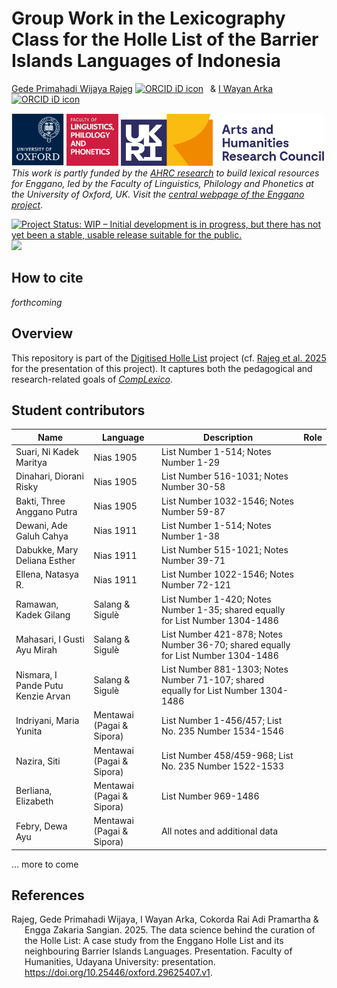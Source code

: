 Group Work in the Lexicography Class for the Holle List of the Barrier
Islands Languages of Indonesia
================
[Gede Primahadi Wijaya
Rajeg](https://www.ling-phil.ox.ac.uk/people/gede-rajeg)
<a itemprop="sameAs" content="https://orcid.org/0000-0002-2047-8621" href="https://orcid.org/0000-0002-2047-8621" target="orcid.widget" rel="noopener noreferrer" style="vertical-align:top;"><img src="https://orcid.org/sites/default/files/images/orcid_16x16.png" style="width:1em;margin-right:.5em;" alt="ORCID iD icon"></a>
& [I Wayan Arka](https://researchers.anu.edu.au/researchers/arka-iww)
<a itemprop="sameAs" content="https://orcid.org/0000-0002-2819-6186" href="https://orcid.org/0000-0002-2819-6186" target="orcid.widget" rel="noopener noreferrer" style="vertical-align:top;"><img src="https://orcid.org/sites/default/files/images/orcid_16x16.png" style="width:1em;margin-right:.5em;" alt="ORCID iD icon"></a>

<!-- README.md is generated from README.Rmd. Please edit that file -->

<!-- badges: start -->

[<img
src="https://raw.githubusercontent.com/engganolang/digitised-holle-list/main/file-oxweb-logo.gif"
width="84" alt="The University of Oxford" />](https://www.ox.ac.uk/)
[<img
src="https://raw.githubusercontent.com/engganolang/digitised-holle-list/main/file-lingphil.png"
width="83"
alt="Faculty of Linguistics, Philology and Phonetics, the University of Oxford" />](https://www.ling-phil.ox.ac.uk/)
[<img
src="https://raw.githubusercontent.com/engganolang/digitised-holle-list/main/file-ahrc.png"
width="325" alt="Arts and Humanities Research Council (AHRC)" />](https://www.ukri.org/councils/ahrc/)
</br>*This work is partly funded by the [AHRC
research](https://gtr.ukri.org/projects?ref=AH%2FW007290%2F1) to build
lexical resources for Enggano, led by the Faculty of Linguistics,
Philology and Phonetics at the University of Oxford, UK. Visit the
[central webpage of the Enggano
project](https://enggano.ling-phil.ox.ac.uk/)*.

[![Project Status: WIP – Initial development is in progress, but there
has not yet been a stable, usable release suitable for the
public.](https://www.repostatus.org/badges/latest/wip.svg)](https://www.repostatus.org/#wip)
[![](https://img.shields.io/badge/OSF-10.17605/OSF.IO/7TQG6-green.svg)](https://doi.org/10.17605/OSF.IO/7TQG6)
<!-- badges: end -->

## How to cite

*forthcoming*

## Overview

This repository is part of the [Digitised Holle
List](https://portal.sds.ox.ac.uk/projects/Digitised_Holle_List/259172)
project (cf. [Rajeg et al. 2025](#ref-rajeg_data_2025) for the
presentation of this project). It captures both the pedagogical and
research-related goals of [*CompLexico*](https://github.com/complexico).

## Student contributors

| Name | Language | Description | Role |
|----|----|----|----|
| Suari, Ni Kadek Maritya | Nias 1905 | List Number 1-514; Notes Number 1-29 |  |
| Dinahari, Diorani Risky | Nias 1905 | List Number 516-1031; Notes Number 30-58 |  |
| Bakti, Three Anggano Putra | Nias 1905 | List Number 1032-1546; Notes Number 59-87 |  |
| Dewani, Ade Galuh Cahya | Nias 1911 | List Number 1-514; Notes Number 1-38 |  |
| Dabukke, Mary Deliana Esther | Nias 1911 | List Number 515-1021; Notes Number 39-71 |  |
| Ellena, Natasya R. | Nias 1911 | List Number 1022-1546; Notes Number 72-121 |  |
| Ramawan, Kadek Gilang | Salang & Sigulè | List Number 1-420; Notes Number 1-35; shared equally for List Number 1304-1486 |  |
| Mahasari, I Gusti Ayu Mirah | Salang & Sigulè | List Number 421-878; Notes Number 36-70; shared equally for List Number 1304-1486 |  |
| Nismara, I Pande Putu Kenzie Arvan | Salang & Sigulè | List Number 881-1303; Notes Number 71-107; shared equally for List Number 1304-1486 |  |
| Indriyani, Maria Yunita | Mentawai (Pagai & Sipora) | List Number 1-456/457; List No. 235 Number 1534-1546 |  |
| Nazira, Siti | Mentawai (Pagai & Sipora) | List Number 458/459-968; List No. 235 Number 1522-1533 |  |
| Berliana, Elizabeth | Mentawai (Pagai & Sipora) | List Number 969-1486 |  |
| Febry, Dewa Ayu | Mentawai (Pagai & Sipora) | All notes and additional data |  |

… more to come

## References

<div id="refs" class="references csl-bib-body hanging-indent"
entry-spacing="0">

<div id="ref-rajeg_data_2025" class="csl-entry">

Rajeg, Gede Primahadi Wijaya, I Wayan Arka, Cokorda Rai Adi Pramartha &
Engga Zakaria Sangian. 2025. The data science behind the curation of the
Holle List: A case study from the Enggano Holle List and its
neighbouring Barrier Islands Languages. Presentation. Faculty of
Humanities, Udayana University: presentation.
<https://doi.org/10.25446/oxford.29625407.v1>.

</div>

</div>

